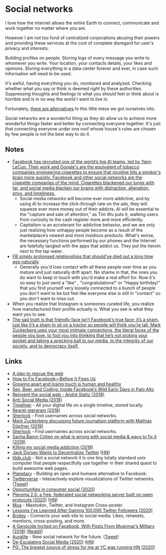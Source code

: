 # Social networks

I love how the internet allows the entire Earth to connect, communicate and work together no matter where you are.

However I am not too fond of centralized corporations abusing their powers and providing these services at the cost of complete disregard for user's privacy and interests.

Building profiles on people. Storing logs of every message you write to whomever you write. Your location, your contacts details, your likes and opinions. Storing everything in a data center forever and ever, in case such information will need to be used.

It's awful, having everything you do, monitored and analyzed. Checking whether what you say or think is deemed _right_ by these authorities. Suppressing thoughts and feelings to what you should feel or think about is horrible and is in no way the world I want to live in.

Fortunately, [there are alternatives](https://vimeo.com/236358264) to this little mess we got ourselves into.

Social networks are a wonderful thing as they do allow us to achieve more wonderful things faster and better by connecting everyone together. It's just that connecting everyone under one roof whose house's rules are chosen by few people is not the best way to do it.

## Notes

* [Facebook has recruited one of the world’s top AI teams, led by Yann LeCun. Their work and Google's are the equivalent of tobacco companies engineering cigarettes to ensure that nicotine hits a smoker's brain more quickly. Facebook and other social networks are the cigarette companies of the mind. Cigarettes blackened our lungs with tar, and social media blacken our brains with distraction, alienation, envy, and loneliness.](https://news.ycombinator.com/item?id=15421704)
  * Social media networks will become ever more addictive, and by using AI to increase the click-through rate on the ads, they will squeeze ever more money out of their addicts. AI will be essential to the "capture and sale of attention," as Tim Wu puts it, walking users from curiosity to the cash register more and more efficiently.
  * Capitalism is an accelerant for addictive behavior, and we are only just realizing how unhappy people become as a result of the marketplace’s newest and most insidious products. What's worse, the necessary functions performed by our phones and the Internet are fatefully tangled with the apps that addict us. They put the heroin next to the tap water.
* [FB simply prolonged relationships that should’ve died out a long time ago naturally](https://www.reddit.com/r/AskReddit/comments/7lsywl/people_who_have_deleted_social_media_like/droyc6d/)
  * Generally you'd lose contact with all these people over time as you mature and just naturally drift apart. No shame in that, the ones you do want to keep in touch with you'd make a real effort for. Now it's so easy to just send a "like" , "congratulations!" or "Happy birthday!" that you find yourself very loosely connected to a bunch of people you don't want to be but feel like everyone else is still in "contact" so you don't want to miss out.
* When you realize that Instagram is someones curated life, you realize how manufactured their profile actually is. What you see is what they want you to see.
* [The sad truth is that friendly face isn’t Facebook’s true face; it’s a sham, just like it’s a sham to sit on a tractor so people will think you’re tall. Mark Zuckerberg uses your most intimate connections, the literal faces of the people you love, to fool you into thinking that he’s not picking your pocket and taking a wrecking ball to our media, to the integrity of our society, and to democracy itself.](https://medium.com/s/story/the-smallness-of-mark-zuckerberg-4e94a88bba02)

## Links

* [A plan to rescue the web](https://staltz.com/a-plan-to-rescue-the-web-from-the-internet.html)
* [How to Fix Facebook—Before It Fixes Us](https://washingtonmonthly.com/magazine/january-february-march-2018/how-to-fix-facebook-before-it-fixes-us/)
* [Growing apart and losing touch is human and healthy](https://m.signalvnoise.com/growing-apart-and-losing-touch-is-human-and-healthy-52b5a678fbf5)
* [Sex, Beer, and Coding: Inside Facebook’s Wild Early Days in Palo Alto](https://medium.com/@WIRED/sex-beer-and-coding-inside-facebooks-wild-early-days-in-palo-alto-7b447c143d52)
* [Reinvent the social web - André Staltz \(2018\)](https://www.youtube.com/watch?v=8GE5C9-RUpg)
* [Anti Social Media \(2018\)](https://www.youtube.com/watch?v=KAo2nmVlfOA)
* [Timeliner](https://github.com/mholt/timeliner) - All your digital life on a single timeline, stored locally.
* [Regret-stergram \(2018\)](https://medium.com/@dhh/regret-stergram-ea4073a64911)
* [Sherlock](https://github.com/TheYahya/sherlock) - Find usernames across social networks.
* [Mark Zuckerberg discussing future journalism platform with Mathias Döpfner \(2019\)](https://www.facebook.com/zuck/videos/10107028374517921/)
* [Sherlock](https://github.com/sherlock-project/sherlock) - Find usernames across social networks.
* [Sacha Baron Cohen on what is wrong with social media & ways to fix it \(2019\)](https://www.youtube.com/watch?v=ymaWq5yZIYM)
* [Killing my social media addiction \(2019\)](https://medium.com/@kitze/killing-my-social-media-addiction-df91122c2322)
* [Jack Dorsey Wants to Decentralize Twitter](https://twitter.com/jack/status/1204766078468911106) \([HN](https://news.ycombinator.com/item?id=21762780)\)
* [tilde.club](http://tilde.club/) - Not a social network it is one tiny totally standard unix computer that people respectfully use together in their shared quest to build awesome web pages.
* [Planetary](https://planetary.social/) - Building an open and humane alternative to Facebook.
* [Twitterverse](https://twitterverse.net/) - Interactively explore visualizations of Twitter networks. \([Tweet](https://twitter.com/MenanderSoter/status/1234650368182771717)\)
* [Opportunities in consumer social \(2020\)](https://twitter.com/eriktorenberg/status/1236860724430790659)
* [Pleroma 2.0: a free, federated social networking server built on open protocols \(2020\)](https://pleroma.social/blog/2020/03/08/releasing-pleroma-2-0-0/) \([HN](https://news.ycombinator.com/item?id=22519209)\)
* [Moa](https://github.com/foozmeat/moa) - Mastodon, Twitter, and Instagram Cross-poster.
* [Lessons I've Learned After Gaining 100,000 Twitter Followers \(2020\)](https://compiled.blog/blog/lessons-ive-learned-after-gaining-100000-twitter-followers)
* [Bridgy](https://github.com/snarfed/bridgy) - Connects your web site to social media. Likes, retweets, mentions, cross-posting, and more.
* [A Genocide Incited on Facebook, With Posts From Myanmar’s Military \(2018\)](https://www.nytimes.com/2018/10/15/technology/myanmar-facebook-genocide.html) \([Reddit](https://www.reddit.com/r/technology/comments/gvd6fk/a_facebook_software_engineer_publicly_resigned_in/)\)
* [Auralite](https://auralite.io/) - New social network for the future. \([Tweet](https://twitter.com/m1guelpf/status/1275815147248979968)\)
* [De-Escalating Social Media \(2020\)](https://nickpunt.com/blog/deescalating-social-media/) \([HN](https://news.ycombinator.com/item?id=23734535)\)
* [PG: The biggest source of stress for me at YC was running HN \(2020\)](https://news.ycombinator.com/item?id=23806426)

